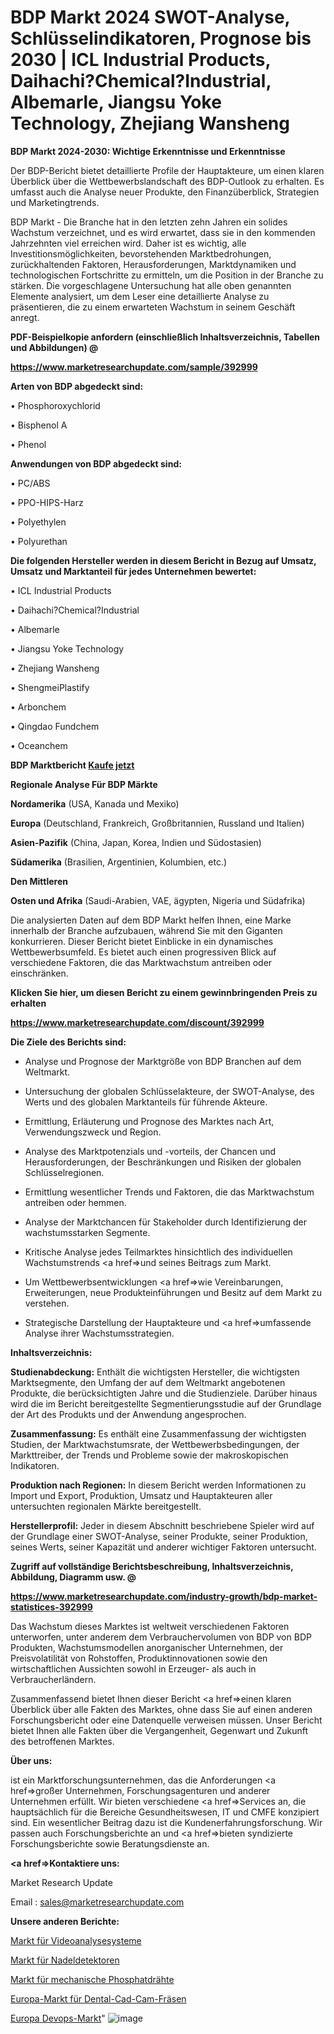 # BDP Markt 2024 SWOT-Analyse, Schlüsselindikatoren, Prognose bis 2030 | ICL Industrial Products, Daihachi?Chemical?Industrial, Albemarle, Jiangsu Yoke Technology, Zhejiang Wansheng

<strong>BDP Markt 2024-2030: Wichtige Erkenntnisse und Erkenntnisse</strong>

Der BDP-Bericht bietet detaillierte Profile der Hauptakteure, um einen klaren Überblick über die Wettbewerbslandschaft des BDP-Outlook zu erhalten. Es umfasst auch die Analyse neuer Produkte, den Finanzüberblick, Strategien und Marketingtrends.

BDP Markt - Die Branche hat in den letzten zehn Jahren ein solides Wachstum verzeichnet, und es wird erwartet, dass sie in den kommenden Jahrzehnten viel erreichen wird. Daher ist es wichtig, alle Investitionsmöglichkeiten, bevorstehenden Marktbedrohungen, zurückhaltenden Faktoren, Herausforderungen, Marktdynamiken und technologischen Fortschritte zu ermitteln, um die Position in der Branche zu stärken. Die vorgeschlagene Untersuchung hat alle oben genannten Elemente analysiert, um dem Leser eine detaillierte Analyse zu präsentieren, die zu einem erwarteten Wachstum in seinem Geschäft anregt.



<strong><b>PDF-Beispielkopie anfordern (einschließlich Inhaltsverzeichnis, Tabellen und Abbildungen) @ </b></strong>

<strong><a href=https://www.marketresearchupdate.com/sample/392999>

<strong>https://www.marketresearchupdate.com/sample/392999</u></a></strong></strong>



<strong>Arten von BDP abgedeckt sind:</strong>

• Phosphoroxychlorid

• Bisphenol A

• Phenol



<strong>Anwendungen von BDP abgedeckt sind:</strong>

• PC/ABS

• PPO-HIPS-Harz

• Polyethylen

• Polyurethan



<strong>Die folgenden Hersteller werden in diesem Bericht in Bezug auf Umsatz, Umsatz und Marktanteil für jedes Unternehmen bewertet:</strong>

• ICL Industrial Products

• Daihachi?Chemical?Industrial

• Albemarle

• Jiangsu Yoke Technology

• Zhejiang Wansheng

• ShengmeiPlastify

• Arbonchem

• Qingdao Fundchem

• Oceanchem



<strong>BDP Marktbericht <a href=https://www.marketresearchupdate.com/buynow/392999>Kaufe jetzt</a></strong>



<strong>Regionale Analyse Für BDP Märkte</strong>



<strong>Nordamerika</strong> (USA, Kanada und Mexiko)



<strong>Europa</strong> (Deutschland, Frankreich, Großbritannien, Russland und Italien)



<strong>Asien-Pazifik</strong> (China, Japan, Korea, Indien und Südostasien)



<strong>Südamerika</strong> (Brasilien, Argentinien, Kolumbien, etc.)



<strong>Den Mittleren</strong> 

<strong>Osten und Afrika</strong> (Saudi-Arabien, VAE, ägypten, Nigeria und Südafrika)

Die analysierten Daten auf dem BDP Markt helfen Ihnen, eine Marke innerhalb der Branche aufzubauen, während Sie mit den Giganten konkurrieren. Dieser Bericht bietet Einblicke in ein dynamisches Wettbewerbsumfeld. Es bietet auch einen progressiven Blick auf verschiedene Faktoren, die das Marktwachstum antreiben oder einschränken.



<strong>Klicken Sie hier, um diesen Bericht zu einem gewinnbringenden Preis zu erhalten
</strong>

<strong><a href=https://www.marketresearchupdate.com/discount/392999>https://www.marketresearchupdate.com/discount/392999</b></u></strong></a>



<strong>Die Ziele des Berichts sind:</strong>

- Analyse und Prognose der Marktgröße von BDP Branchen auf dem Weltmarkt.

- Untersuchung der globalen Schlüsselakteure, der SWOT-Analyse, des Werts und des globalen Marktanteils für führende Akteure.

- Ermittlung, Erläuterung und Prognose des Marktes nach Art, Verwendungszweck und Region.

- Analyse des Marktpotenzials und -vorteils, der Chancen und Herausforderungen, der Beschränkungen und Risiken der globalen Schlüsselregionen.

- Ermittlung wesentlicher Trends und Faktoren, die das Marktwachstum antreiben oder hemmen.

- Analyse der Marktchancen für Stakeholder durch Identifizierung der wachstumsstarken Segmente.

- Kritische Analyse jedes Teilmarktes hinsichtlich des individuellen Wachstumstrends <a href=>und</a> seines Beitrags zum Markt.

- Um Wettbewerbsentwicklungen <a href=>wie</a> Vereinbarungen, Erweiterungen, neue Produkteinführungen und Besitz auf dem Markt zu verstehen.

- Strategische Darstellung der Hauptakteure und <a href=>umfas</a>sende Analyse ihrer Wachstumsstrategien.



<strong>Inhaltsverzeichnis:</strong>



<strong>Studienabdeckung:</strong> Enthält die wichtigsten Hersteller, die wichtigsten Marktsegmente, den Umfang der auf dem Weltmarkt angebotenen Produkte, die berücksichtigten Jahre und die Studienziele. Darüber hinaus wird die im Bericht bereitgestellte Segmentierungsstudie auf der Grundlage der Art des Produkts und der Anwendung angesprochen.



<strong>Zusammenfassung:</strong> Es enthält eine Zusammenfassung der wichtigsten Studien, der Marktwachstumsrate, der Wettbewerbsbedingungen, der Markttreiber, der Trends und Probleme sowie der makroskopischen Indikatoren.



<strong>Produktion nach Regionen:</strong> In diesem Bericht werden Informationen zu Import und Export, Produktion, Umsatz und Hauptakteuren aller untersuchten regionalen Märkte bereitgestellt.



<strong>Herstellerprofil:</strong> Jeder in diesem Abschnitt beschriebene Spieler wird auf der Grundlage einer SWOT-Analyse, seiner Produkte, seiner Produktion, seines Werts, seiner Kapazität und anderer wichtiger Faktoren untersucht.



<strong><b>Zugriff auf vollständige Berichtsbeschreibung, Inhaltsverzeichnis, Abbildung, Diagramm usw. @ </b></strong>

<strong><a href=https://www.marketresearchupdate.com/industry-growth/bdp-market-statistices-392999>https://www.marketresearchupdate.com/industry-growth/bdp-market-statistices-392999</a></strong>

Das Wachstum dieses Marktes ist weltweit verschiedenen Faktoren unterworfen, unter anderem dem Verbrauchervolumen von BDP von BDP Produkten, Wachstumsmodellen anorganischer Unternehmen, der Preisvolatilität von Rohstoffen, Produktinnovationen sowie den wirtschaftlichen Aussichten sowohl in Erzeuger- als auch in Verbraucherländern.

Zusammenfassend bietet Ihnen dieser Bericht <a href=>einen</a> klaren Überblick über alle Fakten des Marktes, ohne dass Sie auf einen anderen Forschungsbericht oder eine Datenquelle verweisen müssen. Unser Bericht bietet Ihnen alle Fakten über die Vergangenheit, Gegenwart und Zukunft des betroffenen Marktes.



<strong>Über uns:</strong>

 ist ein Marktforschungsunternehmen, das die Anforderungen <a href=>großer</a> Unternehmen, Forschungsagenturen und anderer Unternehmen erfüllt. Wir bieten verschiedene <a href=>Services</a> an, die hauptsächlich für die Bereiche Gesundheitswesen, IT und CMFE konzipiert sind. Ein wesentlicher Beitrag dazu ist die Kundenerfahrungsforschung. Wir passen auch Forschungsberichte an und <a href=>bieten</a> syndizierte Forschungsberichte sowie Beratungsdienste an.



<strong><a href=>Kontaktiere uns:</a></strong>

Market Research Update

Email : sales@marketresearchupdate.com



<strong>Unsere anderen Berichte:</strong>

<a href=https://www.linkedin.com/pulse/video-analytics-system-market-2023-latest-trending>Markt für Videoanalysesysteme</a>

<a href=https://www.linkedin.com/pulse/needle-detector-market-outlooks-2023-size-players>Markt für Nadeldetektoren</a>

<a href=https://www.linkedin.com/pulse/mechanical-fosfated-wire-market-size-trends>Markt für mechanische Phosphatdrähte</a>

<a href=https://www.linkedin.com/pulse/europe-dental-cad-cam-milling-market-size-incredible>Europa-Markt für Dental-Cad-Cam-Fräsen</a>

<a href=https://www.linkedin.com/pulse/europe-devops-market-2023-current-future-trends-rlq9f/>Europa Devops-Markt</a>"
![image](https://github.com/Gayatrikarjule/Market-Analysis-360/assets/97346546/3c698796-a16c-4bf4-bf4b-ab269c7d90de)
